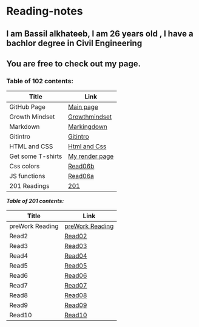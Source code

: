 # Reading-notes
## I am Bassil alkhateeb, I am 26 years old , I have a bachlor degree in Civil Engineering
## You are free to check out my page.
### **Table of 102 contents:**


 Title | Link
 ------ | ------
 GitHub Page | [Main page](https://github.com/Bassilalkhateeb)
 Growth Mindset | [Growthmindset](https://bassilalkhateeb.github.io/reading-repo/growthmindset)
 Markdown | [Markingdown](https://bassilalkhateeb.github.io/reading-repo/markingdown)
 Gitintro | [Gitintro](https://bassilalkhateeb.github.io/reading-repo/Gitintro)
 HTML and CSS | [Html and Css](https://bassilalkhateeb.github.io/reading-repo/htmlandcss)
 Get some T-shirts | [My render page](https://bassilalkhateeb.github.io/lab03/)
 Css colors | [Read06b](https://bassilalkhateeb.github.io/reading-repo/read06b)
 JS functions | [Read06a](https://bassilalkhateeb.github.io/reading-repo/read06a)
 201 Readings | [201](https://bassilalkhateeb.github.io/reading-repo2/)


 __*Table of 201 contents:*__

 Title | Link
 ----- | -----
preWork Reading | [preWork Reading](https://bassilalkhateeb.github.io/reading-repo2/class01)
Read2 | [Read02](https://bassilalkhateeb.github.io/reading-repo2/class02)
Read3 | [Read03](https://bassilalkhateeb.github.io/reading-repo2/class03)
Read4 | [Read04](https://bassilalkhateeb.github.io/reading-repo2/class04)
Read5 | [Read05](https://bassilalkhateeb.github.io/reading-repo2/class05)
Read6 | [Read06](https://bassilalkhateeb.github.io/reading-repo2/class06)
Read7 | [Read07](https://bassilalkhateeb.github.io/reading-repo2/class07)
Read8 | [Read08](https://bassilalkhateeb.github.io/reading-repo2/class08)
Read9 | [Read09](https://bassilalkhateeb.github.io/reading-repo2/class09)
Read10 | [Read10](https://bassilalkhateeb.github.io/reading-repo2/class10)


